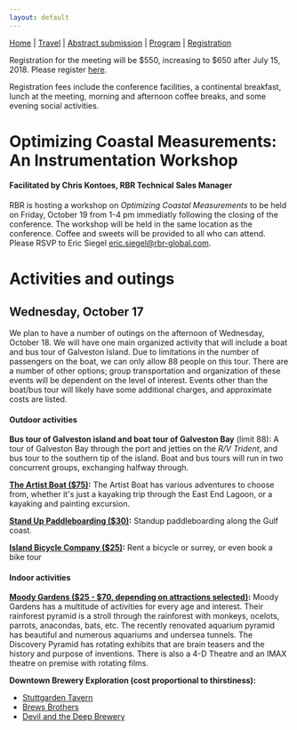 ```yaml
---
layout: default
---
```


[Home](./) | [Travel](./travel) | [Abstract submission](./submissions) | [Program](./program) | [Registration](./registration)

Registration for the meeting will be $550, increasing to $650 after July 15, 2018. Please register [here](https://secure.touchnet.com:443/C21490_ustores/web/product_detail.jsp?PRODUCTID=10320).

Registration fees include the conference facilities, a continental breakfast, lunch at the meeting, morning and afternoon coffee breaks, and some evening social activities.


# Optimizing Coastal Measurements:  An Instrumentation Workshop

#### Facilitated by Chris Kontoes, RBR Technical Sales Manager

RBR is hosting a workshop on *Optimizing Coastal Measurements* to be held on Friday, October 19 from 1-4 pm immediatly following the closing of the conference. The workshop will be held in the same location as the conference. Coffee and sweets will be provided to all who can attend. Please RSVP to Eric Siegel <eric.siegel@rbr-global.com>.

# Activities and outings 

## Wednesday, October 17

We plan to have a number of outings on the afternoon of Wednesday, October 18. We will have one main organized activity that will include a boat and bus tour of Galveston Island. Due to limitations in the number of passengers on the boat, we can only allow 88 people on this tour. There are a number of other options; group transportation and organization of these events will be dependent on the level of interest. Events other than the boat/bus tour will likely have some additional charges, and approximate costs are listed.


#### Outdoor activities

**Bus tour of Galveston island and boat tour of Galveston Bay** (limit 88):  A tour of Galveston Bay through the port and jetties on the *R/V Trident*, and bus tour to the southern tip of the island. Boat and bus tours will run in two concurrent groups, exchanging halfway through.

**[The Artist Boat ($75)](www.artistboat.org):**  The Artist Boat has various adventures to choose from, whether it's just a kayaking trip through the East End Lagoon, or a kayaking and painting excursion. 


**[Stand Up Paddleboarding ($30)](http://www.supgulfcoasttx.com/):**  Standup paddleboarding along the Gulf coast.
 

**[Island Bicycle Company ($25)](https://www.islandbicyclecompany.com/tours):** Rent a bicycle or surrey, or even book a bike tour


#### Indoor activities

**[Moody Gardens ($25 - $70, depending on attractions selected)](http://www.moodygardens.com/attractions/):** Moody Gardens has a multitude of activities for every age and interest.  Their rainforest pyramid is a stroll through the rainforest with monkeys, ocelots, parrots, anacondas, bats, etc.  The recently renovated aquarium pyramid has beautiful and numerous aquariums and undersea tunnels. The Discovery Pyramid has rotating exhibits that are brain teasers and the history and purpose of inventions.  There is also a 4-D Theatre and an IMAX theatre on premise with rotating films. 


**Downtown Brewery Exploration (cost proportional to thirstiness):**

 - [Stuttgarden Tavern](https://www.stuttgardentavern.com/galveston/)
 - [Brews Brothers](https://www.facebook.com/BrewsBrothersGalveston/)
 - [Devil and the Deep Brewery](https://www.facebook.com/devilandthedeepbrew/)

